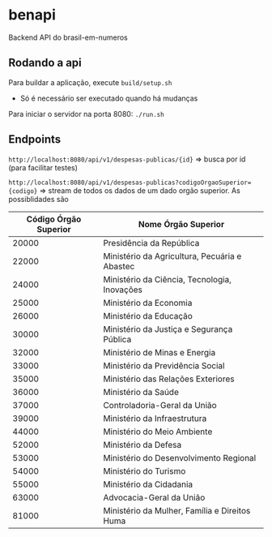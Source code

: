 # benapi

Backend API do brasil-em-numeros

## Rodando a api

Para buildar a aplicação, execute `build/setup.sh`
- Só é necessário ser executado quando há mudanças

Para iniciar o servidor na porta 8080: `./run.sh`

## Endpoints

`http://localhost:8080/api/v1/despesas-publicas/{id}` => busca por id (para facilitar testes)

`http://localhost:8080/api/v1/despesas-publicas?codigoOrgaoSuperior={codigo}` => stream de todos os dados
de um dado orgão superior. As possiblidades são

| Código Órgão Superior | Nome Órgão Superior |
|---|---|
|20000 | Presidência da República |
|22000 | Ministério da Agricultura, Pecuária e Abastec |
|24000 | Ministério da Ciência, Tecnologia, Inovações |
|25000 | Ministério da Economia |
|26000 | Ministério da Educação |
|30000 | Ministério da Justiça e Segurança Pública |
|32000 | Ministério de Minas e Energia |
|33000 | Ministério da Previdência Social |
|35000 | Ministério das Relações Exteriores |
|36000 | Ministério da Saúde |
|37000 | Controladoria-Geral da União |
|39000 | Ministério da Infraestrutura |
|44000 | Ministério do Meio Ambiente |
|52000 | Ministério da Defesa |
|53000 | Ministério do Desenvolvimento Regional |
|54000 | Ministério do Turismo |
|55000 | Ministério da Cidadania |
|63000 | Advocacia-Geral da União |
|81000 | Ministério da Mulher, Família e Direitos Huma |